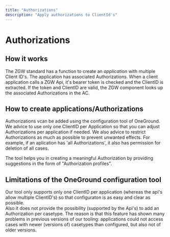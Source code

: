 ```yaml
---
title: "Authorizations"
description: "Apply authorizations to ClientId's"
---
```


# Authorizations

## How it works

The ZGW standard has a function to create an <em>application</em> with multiple Client ID's.
The application has associated Authorizations.
When a client application calls a ZGW Api, it's bearer token is checked and the ClientID is extracted. If the token and ClientID are valid, the ZGW component looks up the associated Authorizations in the AC.

## How to create applications/Authorizations

Authorizations vcan be added using the configuration tool of OneGround.
We advice to use only one ClientID per Application so that you can adjust Authorizations per application if needed.
We also advice to restrict Authorizations as much as possible to prevent unwanted effects. For example, if an aplication has 'all Authorizations', it also has permission for deletion of all cases.

The tool helps you in creating a meaningful Authorization by providing suggestions in the form of "Authorization profiles".

## Limitations of the OneGround configuration tool

Our tool only supports only one ClientID per application (whereas the api's allow multiple ClientID's) so that configuraton is as easy and clear as possible.  
Also it does not provide the possibility (supported by the Api's) to add an Authorization per casetype. The reason is that this feature has shown many problems in previous versions of our tooling: applications could not access cases with newer (versions of) casetypes than configured, but also not of older versions.
